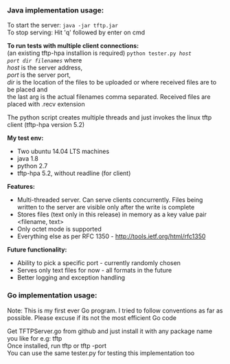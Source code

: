 <h3>Java implementation usage:</h3>

To start the server: <code>java -jar tftp.jar</code> <br>
To stop serving: Hit 'q' followed by enter on cmd

<b>To run tests with multiple client connections:</b> <br>
(an existing tftp-hpa installion is required)
<code>python tester.py<i> host  port  dir  filenames</i></code> where <br>
<i>host</i> is the server address,<br>
<i>port</i> is the server port,<br>
<i>dir</i> is the location of the files to be uploaded or where received files are to be placed and <br>
the last arg is the actual filenames comma separated.
Received files are placed with .recv extension

The python script creates multiple threads and just invokes the linux tftp client (tftp-hpa version 5.2)

<b>My test env:</b>
- Two ubuntu 14.04 LTS machines
- java 1.8
- python 2.7
- tftp-hpa 5.2, without readline (for client)


<b>Features:</b>
- Multi-threaded server. Can serve clients concurrently. Files being written to the server are visible only after the write is complete
- Stores files (text only in this release) in memory as a key value pair <filename, text>
- Only octet mode is supported
- Everything else as per RFC 1350 - http://tools.ietf.org/html/rfc1350

<b>Future functionality:</b>
- Ability to pick a specific port - currently randomly chosen
- Serves only text files for now - all formats in the future
- Better logging and exception handling

<h3>Go implementation usage:</h3>

Note: This is my first ever Go program. I tried to follow conventions as far as possible. Please excuse if its not the most efficient Go code <br>

Get TFTPServer.go from github and just install it with any package name you like for e.g: tftp<br>
Once installed, run tftp or tftp -port <portNum> <br>
You can use the same tester.py for testing this implementation too